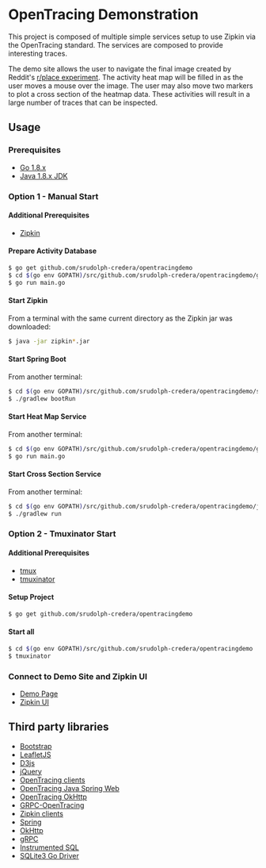 OpenTracing Demonstration
======
This project is composed of multiple simple services setup to use Zipkin via the OpenTracing standard. The services are composed to provide interesting traces.

The demo site allows the user to navigate the final image created by Reddit's [r/place experiment](https://www.reddit.com/r/place/). The activity heat map will be filled in as the user moves a mouse over the image. The user may also move two markers to plot a cross section of the heatmap data. These activities will result in a large number of traces that can be inspected.

## Usage

### Prerequisites

* [Go 1.8.x](https://golang.org/dl/)
* [Java 1.8.x JDK](http://www.oracle.com/technetwork/java/javase/downloads/index.html)

### Option 1 - Manual Start

#### Additional Prerequisites

* [Zipkin](https://search.maven.org/remote_content?g=io.zipkin.java&a=zipkin-server&v=LATEST&c=exec)

#### Prepare Activity Database
```bash
$ go get github.com/srudolph-credera/opentracingdemo
$ cd $(go env GOPATH)/src/github.com/srudolph-credera/opentracingdemo/go-create-db
$ go run main.go
```

#### Start Zipkin
From a terminal with the same current directory as the Zipkin jar was downloaded:
```bash
$ java -jar zipkin*.jar
```

#### Start Spring Boot
From another terminal:
```bash
$ cd $(go env GOPATH)/src/github.com/srudolph-credera/opentracingdemo/spring-web
$ ./gradlew bootRun
```

#### Start Heat Map Service
From another terminal:
```bash
$ cd $(go env GOPATH)/src/github.com/srudolph-credera/opentracingdemo/go-heatmap
$ go run main.go
```

#### Start Cross Section Service
From another terminal:
```bash
$ cd $(go env GOPATH)/src/github.com/srudolph-credera/opentracingdemo/java-cross-section
$ ./gradlew run
```

### Option 2 - Tmuxinator Start

#### Additional Prerequisites

* [tmux](http://tmux.github.io)
* [tmuxinator](https://github.com/tmuxinator/tmuxinator)

#### Setup Project

```bash
$ go get github.com/srudolph-credera/opentracingdemo
```

#### Start all

```bash
$ cd $(go env GOPATH)/src/github.com/srudolph-credera/opentracingdemo
$ tmuxinator
```

### Connect to Demo Site and Zipkin UI
* [Demo Page](http://localhost:8080)
* [Zipkin UI](http://localhost:9411)

## Third party libraries
* [Bootstrap](http://getbootstrap.com)
* [LeafletJS](http://leafletjs.com)
* [D3js](http://d3js.org)
* [jQuery](http://jquery.com)
* [OpenTracing clients](https://github.com/opentracing)
* [OpenTracing Java Spring Web](https://github.com/opentracing-contrib/java-spring-web)
* [OpenTracing OkHttp](https://github.com/opentracing-contrib/java-okhttp)
* [GRPC-OpenTracing](https://github.com/grpc-ecosystem/grpc-opentracing)
* [Zipkin clients](https://github.com/openzipkin)
* [Spring](http://spring.io)
* [OkHttp](https://github.com/square/okhttp)
* [gRPC](http://www.grpc.io)
* [Instrumented SQL](http://github.com/ExpansiveWorlds/instrumentedsql)
* [SQLite3 Go Driver](github.com/mattn/go-sqlite3)
